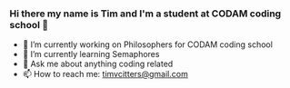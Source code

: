 ### Hi there my name is Tim and I'm a student at CODAM coding school 👋 ###

- 🔭 I’m currently working on Philosophers for CODAM coding school
- 🌱 I’m currently learning Semaphores
- 💬 Ask me about anything coding related
- 📫 How to reach me: timvcitters@gmail.com

<!--
**Tjobo-Hero/Tjobo-Hero** is a ✨ _special_ ✨ repository because its `README.md` (this file) appears on your GitHub profile.

Here are some ideas to get you started:

- 🔭 I’m currently working on ft_containers for CODAM coding school
- 🌱 I’m currently learning building my own containers (map, list, vector, etc.)
- 💬 Ask me about anything coding related
- 📫 How to reach me: timvcitters@gmail.com
- 😄 Pronouns: ...
- ⚡ Fun fact: ...
-->
